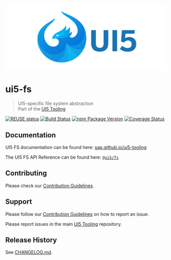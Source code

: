 ![UI5 icon](https://raw.githubusercontent.com/SAP/ui5-tooling/main/docs/images/UI5_logo_wide.png)

# ui5-fs
> UI5-specific file system abstraction  
> Part of the [UI5 Tooling](https://github.com/SAP/ui5-tooling)

[![REUSE status](https://api.reuse.software/badge/github.com/SAP/ui5-fs)](https://api.reuse.software/info/github.com/SAP/ui5-fs)
[![Build Status](https://dev.azure.com/sap/opensource/_apis/build/status/SAP.ui5-fs?branchName=main)](https://dev.azure.com/sap/opensource/_build/latest?definitionId=36&branchName=main)
[![npm Package Version](https://badge.fury.io/js/%40ui5%2Ffs.svg)](https://www.npmjs.com/package/@ui5/fs)
[![Coverage Status](https://coveralls.io/repos/github/SAP/ui5-fs/badge.svg)](https://coveralls.io/github/SAP/ui5-fs)

## Documentation
UI5 FS documentation can be found here: [sap.github.io/ui5-tooling](https://sap.github.io/ui5-tooling/v3/pages/FileSystem/)

The UI5 FS API Reference can be found here: [`@ui5/fs`](https://sap.github.io/ui5-tooling/v3/api/)

## Contributing
Please check our [Contribution Guidelines](https://github.com/SAP/ui5-tooling/blob/main/CONTRIBUTING.md).

## Support
Please follow our [Contribution Guidelines](https://github.com/SAP/ui5-tooling/blob/main/CONTRIBUTING.md#report-an-issue) on how to report an issue.

Please report issues in the main [UI5 Tooling](https://github.com/SAP/ui5-tooling) repository.

## Release History
See [CHANGELOG.md](CHANGELOG.md).
